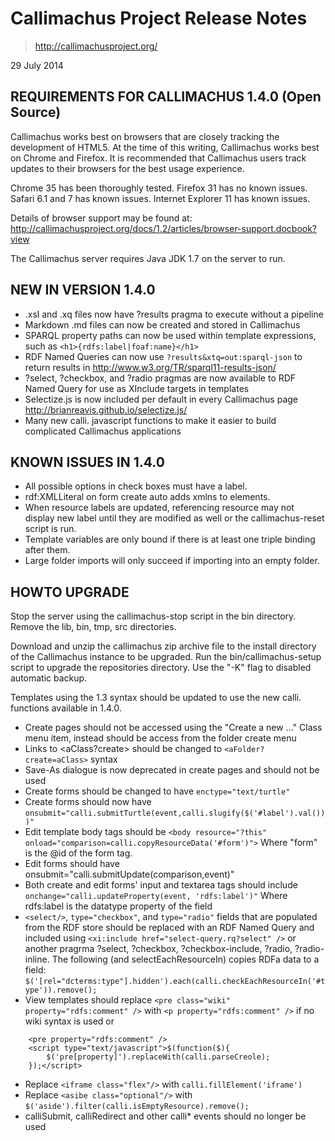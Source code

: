 # Callimachus Project Release Notes

> http://callimachusproject.org/

29 July 2014

## REQUIREMENTS FOR CALLIMACHUS 1.4.0 (Open Source)

Callimachus works best on browsers that are closely tracking the development
of HTML5.  At the time of this writing, Callimachus works best on Chrome and
Firefox.  It is recommended that Callimachus users track updates to their
browsers for the best usage experience.

Chrome 35 has been thoroughly tested.
Firefox 31 has no known issues.
Safari 6.1 and 7 has known issues.
Internet Explorer 11 has known issues.

Details of browser support may be found at:
  http://callimachusproject.org/docs/1.2/articles/browser-support.docbook?view

The Callimachus server requires Java JDK 1.7 on the server to run.

## NEW IN VERSION 1.4.0

 * .xsl and .xq files now have ?results pragma to execute without a pipeline
 * Markdown .md files can now be created and stored in Callimachus
 * SPARQL property paths can now be used within template expressions, such as
     `<h1>{rdfs:label|foaf:name}</h1>`
 * RDF Named Queries can now use `?results&xtq=out:sparql-json` to return results
     in http://www.w3.org/TR/sparql11-results-json/
 * ?select, ?checkbox, and ?radio pragmas are now available to RDF Named Query
     for use as XInclude targets in templates
 * Selectize.js is now included per default in every Callimachus page
     http://brianreavis.github.io/selectize.js/
 * Many new calli. javascript functions to make it easier to build complicated
     Callimachus applications

## KNOWN ISSUES IN 1.4.0

 * All possible options in check boxes must have a label.
 * rdf:XMLLiteral on form create auto adds xmlns to elements.
 * When resource labels are updated, referencing resource may not display new
   label until they are modified as well or the callimachus-reset script is run.
 * Template variables are only bound if there is at least one triple binding after them.
 * Large folder imports will only succeed if importing into an empty folder.

## HOWTO UPGRADE

Stop the server using the callimachus-stop script in the bin directory.
Remove the lib, bin, tmp, src directories.

Download and unzip the callimachus zip archive file to the install directory of
the Callimachus instance to be upgraded. Run the bin/callimachus-setup script to
upgrade the repositories directory. Use the "-K" flag to disabled automatic
backup.

Templates using the 1.3 syntax should be updated to use the new calli. functions
available in 1.4.0.
 * Create pages should not be accessed using the "Create a new ..." Class menu
     item, instead should be access from the folder create menu
 * Links to <aClass?create> should be changed to `<aFolder?create=aClass>` syntax
 * Save-As dialogue is now deprecated in create pages and should not be used
 * Create forms should be changed to have `enctype="text/turtle"`
 * Create forms should now have
     `onsubmit="calli.submitTurtle(event,calli.slugify($('#label').val()))"`
 * Edit template body tags should be
     `<body resource="?this" onload="comparison=calli.copyResourceData('#form')">`
     Where "form" is the @id of the form tag.
 * Edit forms should have onsubmit="calli.submitUpdate(comparison,event)"
 * Both create and edit forms' input and textarea tags should include
     `onchange="calli.updateProperty(event, 'rdfs:label')"`
     Where rdfs:label is the datatype property of the field
 * `<select/>`, `type="checkbox"`, and `type="radio"` fields that are populated from
     the RDF store should be replaced with an RDF Named Query and included using
     `<xi:include href="select-query.rq?select" />` or another pragrma
     ?select, ?checkbox, ?checkbox-include, ?radio, ?radio-inline.
     The following (and selectEachResourceIn) copies RDFa data to a field:
     `$('[rel="dcterms:type"].hidden').each(calli.checkEachResourceIn('#type')).remove();`
 * View templates should replace `<pre class="wiki" property="rdfs:comment" />` with
     `<p property="rdfs:comment" />` if no wiki syntax is used or
```
    <pre property="rdfs:comment" />
    <script type="text/javascript">$(function($){
        $('pre[property]').replaceWith(calli.parseCreole);
    });</script>
```
 * Replace `<iframe class="flex"/>` with `calli.fillElement('iframe')`
 * Replace `<asibe class="optional"/>` with `$('aside').filter(calli.isEmptyResource).remove();`
 * calliSubmit, calliRedirect and other calli* events should no longer be used

